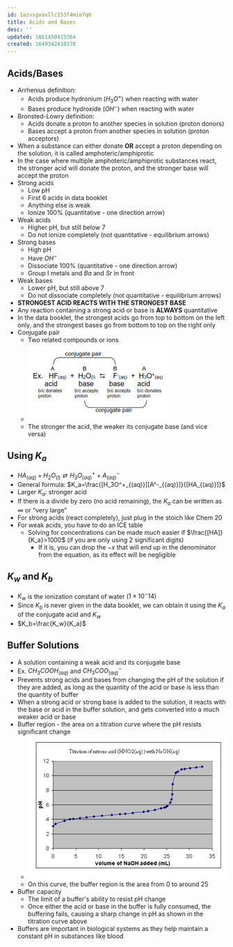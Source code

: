 ```yaml
---
id: 1azvsgvaxllc153f4mie7q6
title: Acids and Bases
desc: ''
updated: 1651450415364
created: 1649342410378
---
```


## Acids/Bases
* Arrhenius definition:
    * Acids produce hydronium ($H_3O^+$) when reacting with water
    * Bases produce hydroxide ($OH^-$) when reacting with water
* Bronsted-Lowry definition:
    * Acids donate a proton to another species in solution (proton donors)
    * Bases accept a proton from another species in solution (proton acceptors)
* When a substance can either donate **OR** accept a proton depending on the solution, it is called amphoteric/amphiprotic
* In the case where multiple amphoteric/amphiprotic substances react, the stronger acid will donate the proton, and the stronger base will accept the proton
* Strong acids
    * Low pH
    * First 6 acids in data booklet
    * Anything else is weak
    * Ionize 100% (quantitative - one direction arrow)
* Weak acids
    * Higher pH, but still below 7
    * Do not ionize completely (not quantitative - equilibrium arrows)
* Strong bases
    * High pH
    * Have $OH^-$
    * Dissociate 100% (quantitative - one direction arrow)
    * Group I metals and $Ba$ and $Sr$ in front
* Weak bases
    * Lower pH, but still above 7
    * Do not dissociate completely (not quantitative - equilibrium arrows)
* **STRONGEST ACID REACTS WITH THE STRONGEST BASE**
* Any reaction containing a strong acid or base is **ALWAYS** quantitative
* In the data booklet, the strongest acids go from top to bottom on the left only, and the strongest bases go from bottom to top on the right only
* Conjugate pair
    * Two related compounds or ions
    * ![](/assets/images/2022-04-07-09-02-42.png)
    * The stronger the acid, the weaker its conjugate base (and vice versa)

## Using $K_a$
* $HA_{(aq)}+H_2O_{(l)}⇄H_3O^+_{(aq)}+A^-_{(aq)}$
* General formula: $K_a=\frac{[H_3O^+_{(aq)}][A^-_{(aq)}]}{[HA_{(aq)}]}$
* Larger $K_a$: stronger acid
* If there is a divide by zero (no acid remaining), the $K_a$ can be written as $\infty$ or "very large"
* For strong acids (react completely), just plug in the stoich like Chem 20
* For weak acids, you have to do an ICE table
    * Solving for concentrations can be made *much* easier if $\frac{[HA]}{K_a}>1000$ (if you are only using 2 significant digits)
        * If it is, you can drop the $-x$ that will end up in the denominator from the equation, as its effect will be negligible

## $K_w$ and $K_b$
* $K_w$ is the ionization constant of water ($1×10^-14$)
* Since $K_b$ is never given in the data booklet, we can obtain it using the $K_a$ of the conjugate acid and $K_w$
* $K_b=\frac{K_w}{K_a}$

## Buffer Solutions
* A solution containing a weak acid and its conjugate base
* Ex. $CH_3COOH_{(aq)}$ and $CH_3COO^-_{(aq)}$
* Prevents strong acids and bases from changing the pH of the solution if they are added, as long as the quantity of the acid or base is less than the quantity of buffer
* When a strong acid or strong base is added to the solution, it reacts with the base or acid in the buffer solution, and gets converted into a much weaker acid or base
* Buffer region - the area on a titration curve where the pH resists significant change
    * ![](/assets/images/2022-04-13-08-51-38.png)
    * On this curve, the buffer region is the area from $0$ to around $25$
* Buffer capacity
    * The limit of a buffer's ability to resist pH change
    * Once either the acid or base in the buffer is fully consumed, the buffering fails, causing a sharp change in pH as shown in the titration curve above
* Buffers are important in biological systems as they help maintain a constant pH in substances like blood